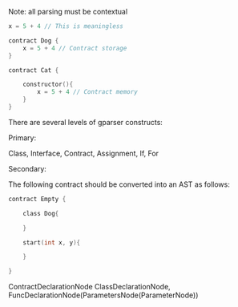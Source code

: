 Note: all parsing must be contextual

```go
x = 5 + 4 // This is meaningless

contract Dog {
    x = 5 + 4 // Contract storage
}

contract Cat {

    constructor(){
        x = 5 + 4 // Contract memory
    }
}
```


There are several levels of gparser constructs:

Primary:

Class, Interface, Contract, Assignment, If, For

Secondary:

The following contract should be converted into an AST as follows:

```go
contract Empty {

    class Dog{

    }

    start(int x, y){

    }

}
```

ContractDeclarationNode
ClassDeclarationNode, FuncDeclarationNode(ParametersNode(ParameterNode))
